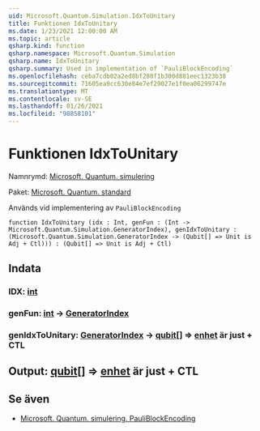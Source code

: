 ```yaml
---
uid: Microsoft.Quantum.Simulation.IdxToUnitary
title: Funktionen IdxToUnitary
ms.date: 1/23/2021 12:00:00 AM
ms.topic: article
qsharp.kind: function
qsharp.namespace: Microsoft.Quantum.Simulation
qsharp.name: IdxToUnitary
qsharp.summary: Used in implementation of `PauliBlockEncoding`
ms.openlocfilehash: ceba7cdb02a2ed8bf280f1b300d881eec1323b38
ms.sourcegitcommit: 71605ea9cc630e84e7ef29027e1f0ea06299747e
ms.translationtype: MT
ms.contentlocale: sv-SE
ms.lasthandoff: 01/26/2021
ms.locfileid: "98858101"
---
```

# <a name="idxtounitary-function"></a>Funktionen IdxToUnitary

Namnrymd: [Microsoft. Quantum. simulering](xref:Microsoft.Quantum.Simulation)

Paket: [Microsoft. Quantum. standard](https://nuget.org/packages/Microsoft.Quantum.Standard)


Används vid implementering av `PauliBlockEncoding`

```qsharp
function IdxToUnitary (idx : Int, genFun : (Int -> Microsoft.Quantum.Simulation.GeneratorIndex), genIdxToUnitary : (Microsoft.Quantum.Simulation.GeneratorIndex -> (Qubit[] => Unit is Adj + Ctl))) : (Qubit[] => Unit is Adj + Ctl)
```


## <a name="input"></a>Indata

### <a name="idx--int"></a>IDX: [int](xref:microsoft.quantum.lang-ref.int)




### <a name="genfun--int---generatorindex"></a>genFun: [int](xref:microsoft.quantum.lang-ref.int) -> [GeneratorIndex](xref:Microsoft.Quantum.Simulation.GeneratorIndex)




### <a name="genidxtounitary--generatorindex---qubit--unit--is-adj--ctl"></a>genIdxToUnitary: [GeneratorIndex](xref:Microsoft.Quantum.Simulation.GeneratorIndex) -> [qubit](xref:microsoft.quantum.lang-ref.qubit)[] => [enhet](xref:microsoft.quantum.lang-ref.unit)  är just + CTL





## <a name="output--qubit--unit--is-adj--ctl"></a>Output: [qubit](xref:microsoft.quantum.lang-ref.qubit)[] => [enhet](xref:microsoft.quantum.lang-ref.unit)  är just + CTL



## <a name="see-also"></a>Se även

- [Microsoft. Quantum. simulering. PauliBlockEncoding](xref:Microsoft.Quantum.Simulation.PauliBlockEncoding)